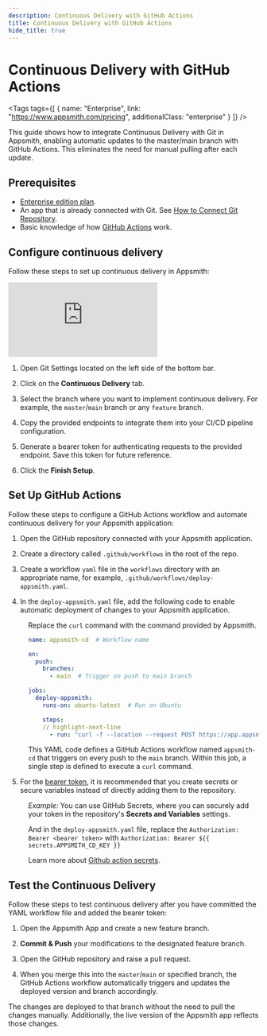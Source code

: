 ```yaml
---
description: Continuous Delivery with GitHub Actions
title: Continuous Delivery with GitHub Actions
hide_title: true
---
```


<!-- vale off -->

<div className="tag-wrapper">
 <h1>Continuous Delivery with GitHub Actions</h1>

<Tags
tags={[
{ name: "Enterprise", link: "https://www.appsmith.com/pricing", additionalClass: "enterprise" }
]}
/>

</div>

<!-- vale on -->

This guide shows how to integrate Continuous Delivery with Git in Appsmith, enabling automatic updates to the master/main branch with GitHub Actions. This eliminates the need for manual pulling after each update.

## Prerequisites

* [Enterprise edition plan](https://www.appsmith.com/pricing).
* An app that is already connected with Git. See [How to Connect Git Repository](/advanced-concepts/version-control-with-git/connecting-to-git-repository).
* Basic knowledge of how [GitHub Actions](https://docs.github.com/en/actions) work.

## Configure continuous delivery

Follow these steps to set up continuous delivery in Appsmith:


<div style={{ position: "relative", paddingBottom: "calc(50.520833333333336% + 41px)", height: "0", width: "100%" }}>
  <iframe src="https://demo.arcade.software/qyXQyJVooFHKHPPyqfvU?embed" frameborder="0" loading="lazy" webkitallowfullscreen mozallowfullscreen allowfullscreen style={{ position: "absolute", top: "0", left: "0", width: "100%", height: "100%", colorScheme: "light" }} title="Appsmith | Connect Data">
  </iframe>
</div>


1. Open Git Settings located on the left side of the bottom bar.

2. Click on the **Continuous Delivery** tab.

3. Select the branch where you want to implement continuous delivery. For example, the `master`/`main` branch or any `feature` branch.

4. Copy the provided endpoints to integrate them into your CI/CD pipeline configuration. 

5. Generate a bearer token for authenticating requests to the provided endpoint. Save this token for future reference.

6. Click the **Finish Setup**.


## Set Up GitHub Actions 

Follow these steps to configure a GitHub Actions workflow and automate continuous delivery for your Appsmith application:

1. Open the GitHub repository connected with your Appsmith application.

2. Create a directory called `.github/workflows` in the root of the repo.

3. Create a workflow `yaml` file in the `workflows` directory with an appropriate name, for example, `.github/workflows/deploy-appsmith.yaml`.

4. In the `deploy-appsmith.yaml` file, add the following code to enable automatic deployment of changes to your Appsmith application.

<dd>

Replace the `curl` command with the command provided by Appsmith.

```yaml
name: appsmith-cd  # Workflow name

on:
  push:
    branches:
      - main  # Trigger on push to main branch

jobs:
  deploy-appsmith:
    runs-on: ubuntu-latest  # Run on Ubuntu

    steps:
    // highlight-next-line
      - run: "curl -f --location --request POST https://app.appsmith.com/api/v1/git/deploy/app/65f14c735?branchName=main --header 'Authorization: Bearer <bearer token>'"
```

This YAML code defines a GitHub Actions workflow named `appsmith-cd` that triggers on every push to the `main` branch. Within this job, a single step is defined to execute a `curl` command. 

</dd>

5. For the [bearer token](https://oauth.net/2/bearer-tokens/), it is recommended that you create secrets or secure variables instead of directly adding them to the repository. 


<dd>


*Example:* You can use GitHub Secrets, where you can securely add your token in the repository's **Secrets and Variables** settings.

And in the `deploy-appsmith.yaml` file, replace the `Authorization: Bearer <bearer token>` with `Authorization: Bearer ${{ secrets.APPSMITH_CD_KEY }}`


Learn more about [Github action secrets](https://docs.github.com/en/actions/security-guides/using-secrets-in-github-actions#creating-secrets-for-a-repository).
</dd>



## Test the Continuous Delivery

Follow these steps to test continuous delivery after you have committed the YAML workflow file and added the bearer token:

1. Open the Appsmith App and create a new feature branch.

2. **Commit & Push** your modifications to the designated feature branch.

3. Open the GitHub repository and raise a pull request.

4. When you merge this into the `master`/`main` or specified branch, the GitHub Actions workflow automatically triggers and updates the deployed version and branch accordingly.


The changes are deployed to that branch without the need to pull the changes manually. Additionally, the live version of the Appsmith app reflects those changes. 









